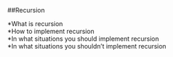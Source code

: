 ##Recursion  
  
*What is recursion  
*How to implement recursion  
*In what situations you should implement recursion  
*In what situations you shouldn’t implement recursion
